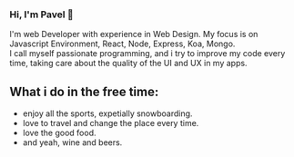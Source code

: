 ### Hi, I'm Pavel 🙌
 I'm web Developer with experience in Web Design. My focus is on Javascript Environment, React, Node, Express, Koa, Mongo.<br/>
 I call myself passionate programming, and i try to improve my code every time, taking care about the quality of the UI and UX in my apps.
  
## What i do in the free time:
  - enjoy all the sports, expetially snowboarding.
  - love to travel and change the place every time.
  - love the good food.
  - and yeah, wine and beers.


